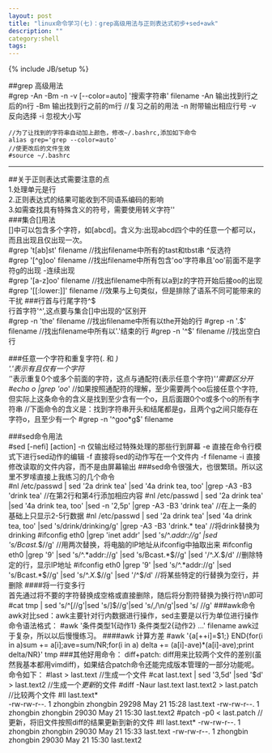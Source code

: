 ```yaml
---
layout: post
title: "linux命令学习(七)：grep高级用法与正则表达式初步+sed+awk"
description: ""
category:shell 
tags: 
---
```

{% include JB/setup %}

##grep 高级用法  
	#grep -An -Bm -n -v  [--color=auto] '搜索字符串' filename
	-An	输出找到行之后的n行
	-Bm	输出找到行之前的m行
	//复习之前的用法
	-n	附带输出相应行号
	-v 	反向选择
	-i 	忽视大小写

	//为了让找到的字符串自动加上颜色，修改~/.bashrc,添加如下命令
	alias grep='grep --color=auto'
	//使更改后的文件生效
	#source ~/.bashrc

***  
##关于正则表达式需要注意的点  
1.处理单元是行  
2.正则表达式的结果可能收到不同语系编码的影响  
3.如需查找具有特殊含义的符号，需要使用转义字符'\'  
###集合[]用法  
[]中可以包含多个字符，如[abcd]。含义为:出现abcd四个中的任意一个都可以，而且出现且仅出现一次。  
	#grep 't[ab]st' filename	//找出filename中所有的tast和tbst串
^反选符  
	#grep '[^g]oo' filename		//找出filename中所有包含'oo'字符串且'oo'前面不是字符g的出现
-连续出现  
	#grep '[a-z]oo' filename	//找出filename中所有以a到z的字符开始后接oo的出现
	#grep '[[:lower:]]' filename	//效果与上句类似，但是排除了语系不同可能带来的干扰
###行首与行尾字符^$  
行首字符'^',这点要与集合[]中出现的^区别开  
	#grep -n 'the' filename		//找出filename中所有以the开始的行
	#grep -n '\.$' filename		//找出filename中所有以'.'结束的行
	#grep -n '^$' filename		//找出空白行

###任意一个字符和重复字符(. 和 *)  
'.'表示有且仅有一个字符  
'*'表示重复0个或多个前面的字符，这点与通配符(表示任意个字符)'*'需要区分开  
	#echo o |grep 'oo*'	//如果按照通配符的理解，至少需要两个oo后接任意个字符,但实际上这条命令的含义是找到至少含有一个o，且后面跟0个o或多个o的所有字符串
	//下面命令的含义是：找到字符串开头和结尾都是g，且两个g之间只能存在字符o，且至少有一个
	#grep -n '^goo*g$' filename

###sed命令用法  
	#sed [-nefi] [action]
	-n	仅输出经过特殊处理的那些行到屏幕
	-e	直接在命令行模式下进行sed动作的编辑
	-f	直接将sed的动作写在一个文件内 -f filename
	-i	直接修改读取的文件内容，而不是由屏幕输出
###sed命令很强大，也很繁琐。所以这里不罗嗦直接上我练习的几个命令  
	#nl /etc/passwd | sed  '2a drink tea' |sed '4a drink tea, too' |grep -A3 -B3 'drink tea'			//在第2行和第4行添加相应内容
	#nl /etc/passwd | sed  '2a drink tea' |sed '4a drink tea, too' |sed -n '2,5p' |grep -A3 -B3 'drink tea'		//在上一条的基础上只显示2-5行数据
	#nl /etc/passwd | sed  '2a drink tea' |sed '4a drink tea, too' |sed 's/drink/drinking/g' |grep -A3 -B3 'drink.* tea'	//将drink替换为drinking
	#ifconfig eth0 |grep 'inet addr' |sed 's/^.*addr://g' |sed 's/Bcast.*$//g'	//用两次替换，将电脑的IP地址从ifconfig中抽取出来
	#ifconfig eth0 |grep '9' |sed 's/^.*addr://g' |sed 's/Bcast.*$//g' |sed '/^.*X.*$/d'	//删除特定的行，显示IP地址
	#ifconfig eth0 |grep '9' |sed 's/^.*addr://g' |sed 's/Bcast.*$//g' |sed 's/^.*X.*$//g' |sed '/^$/d'		//将某些特定的行替换为空行，并删除
####将一行变多行  
首先通过将不要的字符替换成空格或直接删除，随后将分割符替换为换行符\n即可  
	#cat tmp | sed 's/^\[//g'|sed 's/\]$//g'|sed 's/,/\n/g'|sed 's/ //g'
###awk命令  
awk对比sed：awk主要针对行内数据进行操作，sed主要是以行为单位进行操作  
命令语法格式：  
	#awk '条件类型1{动作1} 条件类型2{动作2} ...' filename
awk过于复杂，所以以后慢慢练习。  
####awk 计算方差  
	#awk '{a[++i]=$1;} END{for(i in a)sum += a[i];ave=sum/NR;for(i in a) delta += (a[i]-ave)*(a[i]-ave);print delta/NR}' tmp
###其他好用命令：  
diff+patch:  
	diff用来比较两个文件的差别(虽然我基本都用vimdiff)，如果结合patch命令还能完成版本管理的一部分功能呢。命令如下：
	#last > last.text	//生成一个文件
	#cat last.text | sed '3,5d' |sed '$d' > last.text2	//生成一个*更新*的文件
	#diff -Naur last.text last.text2 > last.patch		//比较两个文件
	#ll last.text*	
	-rw-rw-r--. 1 zhongbin zhongbin 29298 May 21 15:28 last.text
	-rw-rw-r--. 1 zhongbin zhongbin 29030 May 21 15:30 last.text2
	#patch -p0 < last.patch //更新，将旧文件按照diff的结果更新到新的文件
	#ll last.text*
	-rw-rw-r--. 1 zhongbin zhongbin 29030 May 21 15:33 last.text
	-rw-rw-r--. 1 zhongbin zhongbin 29030 May 21 15:30 last.text2
	
